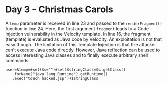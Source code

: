 # Day 3 - Christmas Carols

A `temp` parameter is received in line 23 and passed to the
`renderFragment()` function in line 24. Here, the first argument
`fragment` leads to a Code Injection vulnerability in the Velocity
template. In line 16, the fragment (template) is evaluated as Java code
by Velocity. An exploitation is not that easy though. The limitation of
this Template Injection is that the attacker can't execute Java code
directly. However, Java reflection can be used to access interesting
Java classes and to finally execute arbitrary shell commands:

```
user=&temp=#set($s="")#set($stringClass=$s.getClass()
   .forName("java.lang.Runtime").getRuntime()
   .exec("touch hacked.jsp"))$stringClass
```
